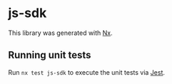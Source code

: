 # js-sdk

This library was generated with [Nx](https://nx.dev).

## Running unit tests

Run `nx test js-sdk` to execute the unit tests via [Jest](https://jestjs.io).
